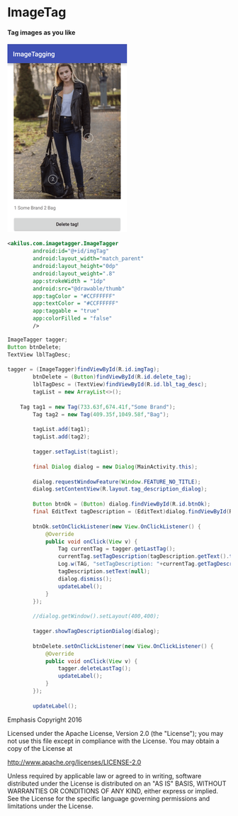 # ImageTag
#### Tag images as you like
<img src="https://github.com/Ahmetn87/ImageTag/blob/master/assets/f.gif" alt="Drawing" style="width: 270px;"/>

```xml
<akilus.com.imagetagger.ImageTagger
        android:id="@+id/imgTag"
        android:layout_width="match_parent"
        android:layout_height="0dp"
        android:layout_weight=".8"
        app:strokeWidth = "1dp"
        android:src="@drawable/thumb"
        app:tagColor = "#CCFFFFFF"
        app:textColor = "#CCFFFFFF"
        app:taggable = "true"
        app:colorFilled = "false"
        />
```

```java
ImageTagger tagger;
Button btnDelete;
TextView lblTagDesc;

tagger = (ImageTagger)findViewById(R.id.imgTag);
        btnDelete = (Button)findViewById(R.id.delete_tag);
        lblTagDesc = (TextView)findViewById(R.id.lbl_tag_desc);
        tagList = new ArrayList<>();
        
	Tag tag1 = new Tag(733.63f,674.41f,"Some Brand");
        Tag tag2 = new Tag(409.35f,1049.58f,"Bag");

        tagList.add(tag1);
        tagList.add(tag2);

        tagger.setTagList(tagList);

        final Dialog dialog = new Dialog(MainActivity.this);

        dialog.requestWindowFeature(Window.FEATURE_NO_TITLE);
        dialog.setContentView(R.layout.tag_description_dialog);

        Button btnOk = (Button) dialog.findViewById(R.id.btnOk);
        final EditText tagDescription = (EditText)dialog.findViewById(R.id.txtTagDescription);

        btnOk.setOnClickListener(new View.OnClickListener() {
            @Override
            public void onClick(View v) {
                Tag currentTag = tagger.getLastTag();
                currentTag.setTagDescription(tagDescription.getText().toString());
                Log.w(TAG, "setTagDescription: "+currentTag.getTagDescription() );
                tagDescription.setText(null);
                dialog.dismiss();
                updateLabel();
            }
        });

        //dialog.getWindow().setLayout(400,400);

        tagger.showTagDescriptionDialog(dialog);

        btnDelete.setOnClickListener(new View.OnClickListener() {
            @Override
            public void onClick(View v) {
                tagger.deleteLastTag();
                updateLabel();
            }
        });

        updateLabel();
```


Emphasis
Copyright 2016 

Licensed under the Apache License, Version 2.0 (the "License");
you may not use this file except in compliance with the License.
You may obtain a copy of the License at

   http://www.apache.org/licenses/LICENSE-2.0

Unless required by applicable law or agreed to in writing, software
distributed under the License is distributed on an "AS IS" BASIS,
WITHOUT WARRANTIES OR CONDITIONS OF ANY KIND, either express or implied.
See the License for the specific language governing permissions and
limitations under the License.